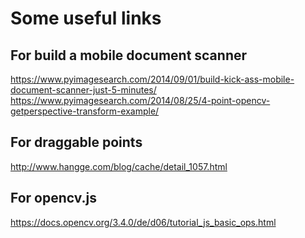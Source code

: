 Some useful links
================

For build a mobile document scanner
---------------
https://www.pyimagesearch.com/2014/09/01/build-kick-ass-mobile-document-scanner-just-5-minutes/
https://www.pyimagesearch.com/2014/08/25/4-point-opencv-getperspective-transform-example/

For draggable points
-------------
http://www.hangge.com/blog/cache/detail_1057.html

For opencv.js
------------
https://docs.opencv.org/3.4.0/de/d06/tutorial_js_basic_ops.html